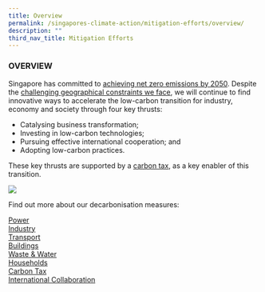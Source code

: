 ```yaml
---
title: Overview
permalink: /singapores-climate-action/mitigation-efforts/overview/
description: ""
third_nav_title: Mitigation Efforts
---
```

### OVERVIEW

Singapore has committed to [achieving net zero emissions by 2050](/singapores-climate-action/singapores-climate-targets/overview/). Despite the [challenging geographical constraints we face](/singapores-climate-action/overview/national-circumstances), we will continue to find innovative ways to accelerate the low-carbon transition for industry, economy and society through four key thrusts:

*   Catalysing business transformation;
*   Investing in low-carbon technologies;
*   Pursuing effective international cooperation; and
*   Adopting low-carbon practices.

These key thrusts are supported by a [carbon tax](/singapores-climate-action/mitigation-efforts/carbontax/), as a key enabler of this transition.

![](/images/2022_infographic_charting_singapore's_net_zero_future.jpg)

Find out more about our decarbonisation measures:

[Power](/singapores-climate-action/mitigation-efforts/power)  
[Industry](/singapores-climate-action/mitigation-efforts/industry)  
[Transport](/singapores-climate-action/mitigation-efforts/transport)  
[Buildings](/singapores-climate-action/mitigation-efforts/buildings)  
[Waste & Water](/singapores-climate-action/mitigation-efforts/wasteandwater)  
[Households](/singapores-climate-action/mitigation-efforts/households)  
[Carbon Tax](/singapores-climate-action/mitigation-efforts/carbontax)  
[International Collaboration](/singapores-climate-action/mitigation-efforts/internationalcollaboration)